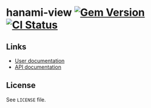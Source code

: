 <!--- This file is synced from hanakai-rb/repo-sync -->

[rubygem]: https://rubygems.org/gems/hanami-view
[actions]: https://github.com/hanakai-rb/hanami-view/actions

# hanami-view [![Gem Version](https://badge.fury.io/rb/hanami-view.svg)][rubygem] [![CI Status](https://github.com/hanakai-rb/hanami-view/workflows/CI/badge.svg)][actions]

## Links

- [User documentation](<no value>)
- [API documentation](http://rubydoc.info/gems/hanami-view)


## License

See `LICENSE` file.


